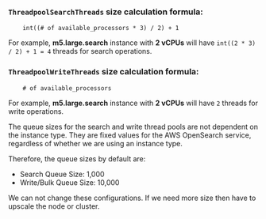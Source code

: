 

### `ThreadpoolSearchThreads` size calculation formula:
```
    int((# of available_processors * 3) / 2) + 1
```
For example, **m5.large.search** instance with **2 vCPUs** will have `int((2 * 3) / 2) + 1 = 4` threads for search operations. 


### `ThreadpoolWriteThreads` size calculation formula:
```
    # of available_processors
```
For example, **m5.large.search** instance with **2 vCPUs** will have `2` threads for write operations. 

The queue sizes for the search and write thread pools are not dependent on the instance type. They are fixed values for the AWS OpenSearch service, 
regardless of whether we are using an instance type.

Therefore, the queue sizes by default are:

   * Search Queue Size: 1,000
   * Write/Bulk Queue Size: 10,000

We can not change these configurations.
If we need more size then have to upscale the node or cluster.